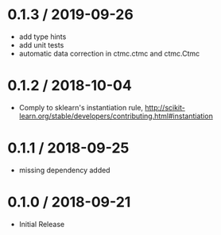 # 0.1.3 / 2019-09-26

  * add type hints
  * add unit tests
  * automatic data correction in ctmc.ctmc and ctmc.Ctmc

# 0.1.2 / 2018-10-04

* Comply to sklearn's instantiation rule, http://scikit-learn.org/stable/developers/contributing.html#instantiation

# 0.1.1 / 2018-09-25

  * missing dependency added

# 0.1.0 / 2018-09-21

  * Initial Release
